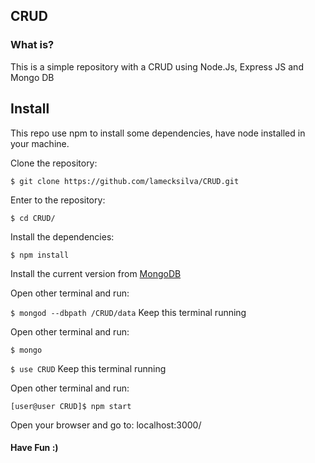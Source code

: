 ## CRUD
### What is?

This is a simple repository with a CRUD using Node.Js, Express JS and Mongo DB



## Install

This repo use npm to install some dependencies, have node installed in your machine.

Clone the repository:

`$ git clone https://github.com/lamecksilva/CRUD.git`

Enter to the repository:

`$ cd CRUD/`

Install the dependencies:

`$ npm install`

Install the current version from [MongoDB](https://www.mongodb.com/)

Open other terminal and run:

`$ mongod --dbpath /CRUD/data` 
Keep this terminal running

Open other terminal and run:

`$ mongo`

`$ use CRUD`
Keep this terminal running

Open other terminal and run:

`[user@user CRUD]$ npm start`

Open your browser and go to: localhost:3000/

#### Have Fun :)
